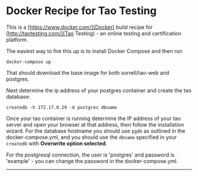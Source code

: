 # Docker Recipe for Tao Testing

This is a [https://www.docker.com/](Docker) build recipe for [http://taotesting.com/](Tao Testing)  - an online testing and certification platform.

The easiest way to fire this up is to install Docker Compose and then run

```
docker-compose up

```
That should download the base image for both sorrell/tao-web and postgres.

Next determine the ip address of your postgres container and create the tao
database:

```
createdb -h 172.17.0.29 -U postgres dbname
```

Once your tao container is running determine the IP address of your tao server and open your browser at that address, then follow the installation wizard.  For the database hostname you should use `pgdb` as outlined in the docker-compose.yml, and you should use the `dbname` specified in your `createdb` with **Overwrite option selected**.

For the postgresql connection, the user is 'postgres' and
password is 'example' - you can change the password in the docker-compose.yml.


-----------------
